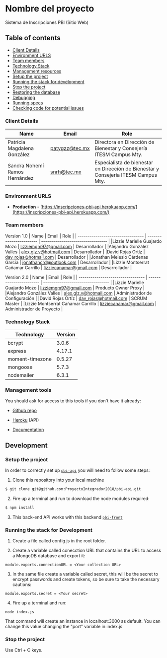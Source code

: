 # Nombre del proyecto

Sistema de Inscripciones PBI (Sitio Web)

## Table of contents

* [Client Details](#client-details)
* [Environment URLS](#environment-urls)
* [Team members](#team-members)
* [Technology Stack](#technology-stack)
* [Management resources](#management-resources)
* [Setup the project](#setup-the-project)
* [Running the stack for development](#running-the-stack-for-development)
* [Stop the project](#stop-the-project)
* [Restoring the database](#restoring-the-database)
* [Debugging](#debugging)
* [Running specs](#running-specs)
* [Checking code for potential issues](#checking-code-for-potential-issues)


### Client Details

| Name                         | Email             | Role                                                                               |
| ---------------------------- | ----------------- | ---------------------------------------------------------------------------------- |
| Patricia Magdalena González  | patygzz@tec.mx    | Directora en Dirección de Bienestar y Consejería ITESM Campus Mty.                 |
| Sandra Nohemí Ramos Hernández| snrh@tec.mx       | Especialista de bienestar en Dirección de Bienestar y Consejería ITESM Campus Mty. | 


### Environment URLS


* **Production** - [https://inscripciones-pbi-api.herokuapp.com/](https://inscripciones-pbi-api.herokuapp.com/)


### Team members

Version 1.0
| Name                              | Email                   | Role                              |
| --------------------------------- | ----------------------- | --------------------------------- |
|Lizzie Marielle Guajardo Mozo      | lizziemgm97@gmail.com   | Desarrollador                     |
|Alejandro González Valles          | alex.glz.v@hotmail.com  | Desarrollador                     |
|David Rojas Ortíz                  | dav_rojas@hotmail.com   | Desarrollador                     |
|Jonathan Melesio Cárdenas García   | jonathancrd@outlook.com | Desarrollador                     |
|Lizzie Montserrat Cañamar Carrillo | lizziecanamar@gmail.com | Desarrollador                     |

Version 2.0
| Name                              | Email                   | Role                              |
| --------------------------------- | ----------------------- | --------------------------------- |
|Lizzie Marielle Guajardo Mozo      | lizziemgm97@gmail.com   | Producto Owner Proxy              |
|Alejandro González Valles          | alex.glz.v@hotmail.com  | Administrador de Configuración    |
|David Rojas Ortíz                  | dav_rojas@hotmail.com   | SCRUM Master                      |
|Lizzie Montserrat Cañamar Carrillo | lizziecanamar@gmail.com | Administrador de Proyecto         |

### Technology Stack
| Technology      | Version      |
| --------------- | ------------ |
| bcrypt          | 3.0.6        |
| express         | 4.17.1       |
| moment-timezone | 0.5.27       |
| mongoose        | 5.7.3        |
| nodemailer      | 6.3.1        |

### Management tools

You should ask for access to this tools if you don't have it already:

* [Github repo](https://github.com/ProyectoIntegrador2018/pbi-api)

* [Heroku](https://inscripciones-pbi-api.herokuapp.com) (API)

* [Documentation](https://drive.google.com/drive/u/2/folders/1HxzSv_UqLsO1F6e_aaYM3d7Hoos28w91)

## Development

### Setup the project

In order to correctly set up [`pbi-api`](https://github.com/ProyectoIntegrador2018/pbi-api) you will need to follow
some steps:

1. Clone this repository into your local machine

```bash
$ git clone git@github.com:ProyectoIntegrador2018/pbi-api.git
```

2. Fire up a terminal and run to download the node modules required:

```bash
$ npm install
```

3. This back-end API works with this backend [`pbi-front`](https://github.com/ProyectoIntegrador2018/pbi-api)

### Running the stack for Development
1. Create a file called config.js in the root folder.

2. Create a variable called conecction URL that contains the URL to access a MongoDB database and export it:
```
module.exports.connectionURL = <Your collection URL>
```
3. In the same file create a variable called secret, this will be the secret to encrypt passwords and create tokens, so be sure to take the necessary cautions:

```
module.exports.secret = <Your secret>
```

4. Fire up a terminal and run: 

```
node index.js
```

That command will create an instance in localhost:3000 as default. You can change this value changing the "port" variable in index.js


### Stop the project

Use Ctrl + C keys.
